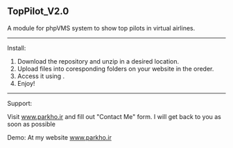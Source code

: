 TopPilot_V2.0
---------------------

A module for phpVMS system to show top pilots in virtual airlines.

---------------------

Install:

1. Download the repository and unzip in a desired location.
2. Upload files into coresponding folders on your website in the oreder.
3. Access it using <?php echo url('/toppilot') ;?>.
4. Enjoy!

---------------------

Support:

Visit www.parkho.ir and fill out "Contact Me" form. I will get back to you as soon as possible

Demo:
At my website www.parkho.ir

